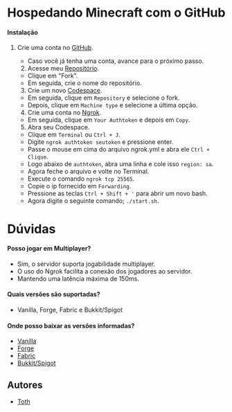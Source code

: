 # Hospedando Minecraft com o GitHub

#### Instalação

1. Crie uma conta no [GitHub](https://github.com/signup).
    - Caso você já tenha uma conta, avance para o próximo passo.

    2. Acesse meu [Repositório](https://github.com/tothpng/minecraft).
    - Clique em "Fork".
    - Em seguida, crie o nome do repositório.

    3. Crie um novo [Codespace](https://github.com/codespaces/new).
    - Em seguida, clique em `Repository` e selecione o fork.
    - Depois, clique em `Machine type` e selecione a última opção.

    4. Crie uma conta no [Ngrok](https://dashboard.ngrok.com/signup).
    - Em seguida, clique em `Your Authtoken` e depois em `Copy`.

    5. Abra seu Codespace. 
    - Clique em `Terminal` ou `Ctrl + J`.
    - Digite `ngrok authtoken seutoken` e pressione enter.
    - Passe o mouse em cima do arquivo ngrok.yml e abra ele `Ctrl + Clique`.
    - Logo abaixo de `authtoken`, abra uma linha e cole isso `region: sa`.
    - Agora feche o arquivo e volte no Terminal.
    - Execute o comando `ngrok tcp 25565`.
    - Copie o ip fornecido em `Forwarding`.
    - Pressione as teclas `Ctrl + Shift + '` para abrir um novo bash.
    - Agora digite o seguinte comando; `./start.sh`.

# Dúvidas

#### Posso jogar em Multiplayer?

- Sim, o servidor suporta jogabilidade multiplayer.
- O uso do Ngrok facilita a conexão dos jogadores ao servidor.
- Mantendo uma latência máxima de 150ms.

#### Quais versões são suportadas?

- Vanilla, Forge, Fabric e Bukkit/Spigot

#### Onde posso baixar as versões informadas?

- [Vanilla](https://mcversions.net/)
- [Forge](https://files.minecraftforge.net/net/minecraftforge/forge/)
- [Fabric](https://fabricmc.net/use/server/)
- [Bukkit/Spigot](https://papermc.io/downloads/paper)

## Autores

- [Toth](https://github.com/tothpng)


